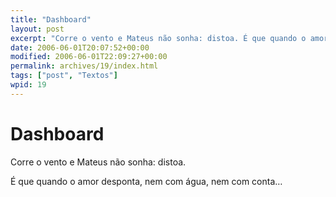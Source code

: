 ```yaml
---
title: "Dashboard"
layout: post
excerpt: "Corre o vento e Mateus não sonha: distoa. É que quando o amor desponta, nem com água, nem com conta…"
date: 2006-06-01T20:07:52+00:00
modified: 2006-06-01T22:09:27+00:00
permalink: archives/19/index.html
tags: ["post", "Textos"]
wpid: 19
---
```


# Dashboard

Corre o vento e Mateus não sonha: distoa.

É que quando o amor desponta, nem com água, nem com conta…